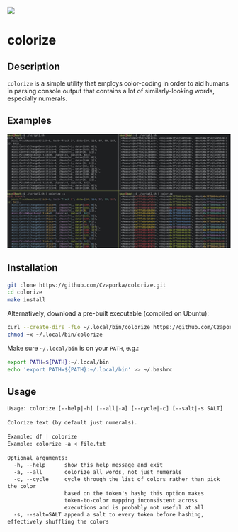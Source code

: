 ![](https://github.com/Czaporka/colorize/workflows/build/badge.svg)

# colorize

## Description
`colorize` is a simple utility that employs color-coding in order to aid humans in parsing console output that contains a lot of similarly-looking words, especially numerals.

## Examples
![](docs/examples.jpeg)

## Installation
```bash
git clone https://github.com/Czaporka/colorize.git
cd colorize
make install
```
Alternatively, download a pre-built executable (compiled on Ubuntu):
```bash
curl --create-dirs -fLo ~/.local/bin/colorize https://github.com/Czaporka/colorize/releases/download/v1.2.0/colorize
chmod +x ~/.local/bin/colorize
```
Make sure `~/.local/bin` is on your `PATH`, e.g.:
```bash
export PATH=${PATH}:~/.local/bin
echo 'export PATH=${PATH}:~/.local/bin' >> ~/.bashrc
```

## Usage
```
Usage: colorize [--help|-h] [--all|-a] [--cycle|-c] [--salt|-s SALT]

Colorize text (by default just numerals).

Example: df | colorize
Example: colorize -a < file.txt

Optional arguments:
  -h, --help      show this help message and exit
  -a, --all       colorize all words, not just numerals
  -c, --cycle     cycle through the list of colors rather than pick the color
                  based on the token's hash; this option makes
                  token-to-color mapping inconsistent across
                  executions and is probably not useful at all
  -s, --salt=SALT append a salt to every token before hashing, effectively shuffling the colors
```
